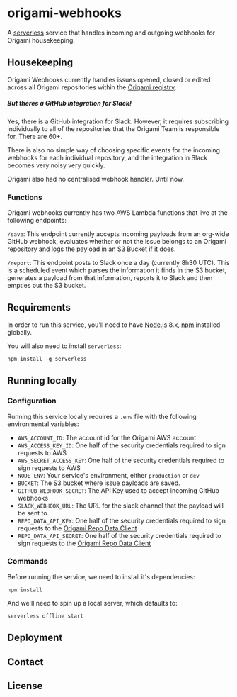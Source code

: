 # origami-webhooks
A [serverless](https://serverless.com) service that handles incoming and outgoing webhooks for Origami housekeeping.

## Housekeeping
Origami Webhooks currently handles issues opened, closed or edited across all Origami repositories within the [Origami registry](https://registry.origami.ft.com).

##### But theres a GitHub integration for Slack!

Yes, there is a GitHub integration for Slack. However, it requires subscribing individually to all of the repositories that the Origami Team is responsible for. There are 60+.

There is also no simple way of choosing specific events for the incoming webhooks for each individual repository, and the integration in Slack becomes very noisy very quickly.

Origami also had no centralised webhook handler. Until now.

### Functions
Origami webhooks currently has two AWS Lambda functions that live at the following endpoints:

`/save`: This endpoint currently accepts incoming payloads from an org-wide GitHub webhook, evaluates whether or not the issue belongs to an Origami repository and logs the payload in an S3 Bucket if it does.

`/report`: This endpoint posts to Slack once a day (currently 8h30 UTC). This is a scheduled event which parses the information it finds in the S3 bucket, generates a payload from that information, reports it to Slack and then empties out the S3 bucket.


## Requirements

In order to run this service, you'll need to have [Node.js](https://nodejs.org/en/) 8.x, [npm](https://www.npmjs.com/) installed globally.

You will also need to install `serverless`:
```
npm install -g serverless
```
## Running locally

### Configuration

Running this service locally requires a `.env` file with the following environmental variables:
- `AWS_ACCOUNT_ID`: The account id for the Origami AWS account
- `AWS_ACCESS_KEY_ID`: One half of the security credentials required to sign requests to AWS
- `AWS_SECRET_ACCESS_KEY`: One half of the security credentials required to sign requests to AWS
- `NODE_ENV`: Your service's environment, either `production` or `dev`
- `BUCKET`: The S3 bucket where issue payloads are saved.
- `GITHUB_WEBHOOK_SECRET`: The API Key used to accept incoming GitHub webhooks
- `SLACK_WEBHOOK_URL`: The URL for the slack channel that the payload will be sent to.
- `REPO_DATA_API_KEY`: One half of the security credentials required to sign requests to the [Origami Repo Data Client](https://github.com/Financial-Times/origami-repo-data-client-node)
- `REPO_DATA_API_SECRET`: One half of the security credentials required to sign requests to the [Origami Repo Data Client](https://github.com/Financial-Times/origami-repo-data-client-node)

### Commands

Before running the service, we need to install it's dependencies:
```
npm install
```

And we'll need to spin up a local server, which defaults to:
```
serverless offline start
```

## Deployment

## Contact

## License
